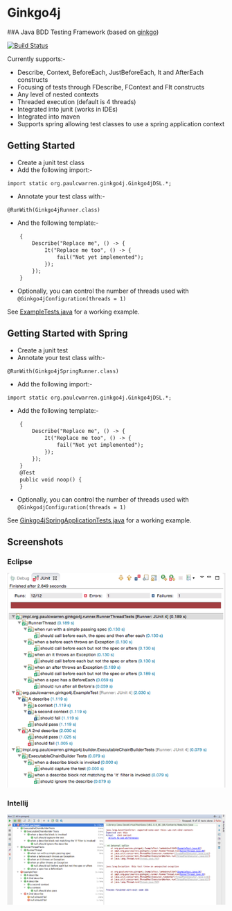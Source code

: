 # Ginkgo4j
##A Java BDD Testing Framework  (based on [ginkgo](http://onsi.github.io/ginkgo/))

[![Build Status](https://travis-ci.org/paulcwarren/ginkgo4j.svg?branch=master)](https://travis-ci.org/paulcwarren/ginkgo4j)

Currently supports:-
- Describe, Context, BeforeEach, JustBeforeEach, It and AfterEach constructs
- Focusing of tests through FDescribe, FContext and FIt constructs
- Any level of nested contexts
- Threaded execution (default is 4 threads)
- Integrated into junit (works in IDEs)
- Integrated into maven 
- Supports spring allowing test classes to use a spring application context  

## Getting Started

- Create a junit test class
- Add the following import:-
```
import static org.paulcwarren.ginkgo4j.Ginkgo4jDSL.*;
```
- Annotate your test class with:-
```
@RunWith(Ginkgo4jRunner.class)
```
- And the following template:-
```
	{
		Describe("Replace me", () -> {
			It("Replace me too", () -> {
				fail("Not yet implemented");
			});
		});
	}
``` 
- Optionally, you can control the number of threads used with `@Ginkgo4jConfiguration(threads = 1)`

See [ExampleTests.java](https://github.com/paulcwarren/ginkgo4j/blob/master/src/test/java/com/github/paulcwarren/ginkgo4j/ExampleTests.java) for a working example. 
	
## Getting Started with Spring

- Create a junit test
- Annotate your test class with:-
```
@RunWith(Ginkgo4jSpringRunner.class)
```
- Add the following import:-
```
import static org.paulcwarren.ginkgo4j.Ginkgo4jDSL.*;
```
- Add the following template:-
```
	{
		Describe("Replace me", () -> {
			It("Replace me too", () -> {
				fail("Not yet implemented");
			});
		});
	}
	@Test
	public void noop() {
	}
```
- Optionally, you can control the number of threads used with `@Ginkgo4jConfiguration(threads = 1)`

See [Ginkgo4jSpringApplicationTests.java](https://github.com/paulcwarren/ginkgo4j/blob/master/src/test/java/com/github/paulcwarren/ginkgo4j/spring/Ginkgo4jSpringApplicationTests.java) for a working example. 	

## Screenshots
### Eclipse
![Eclipse](readme/eclipse-junit.png)

### Intellij
![Intellij](readme/intellij-junit.png)
